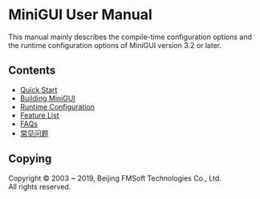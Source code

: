 # MiniGUI User Manual

This manual mainly describes the compile-time configuration options and
the runtime configuration options of MiniGUI version 3.2 or later.

## Contents

- [Quick Start](MiniGUIUserManualQuickStart.md)
- [Building MiniGUI](MiniGUIUserManualBuildingMinigui.md)
- [Runtime Configuration](MiniGUIUserManualRuntimeConfiguration.md)
- [Feature List](MiniGUIDataSheet.md)
- [FAQs](MiniGUIUserManualFAQsEN.md)
- [常见问题](MiniGUIUserManualFAQsZH.md)

## Copying

Copyright © 2003 \~ 2019, Beijing FMSoft Technologies Co., Ltd.  
All rights reserved.

